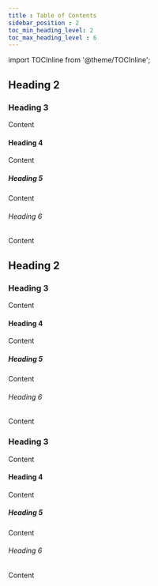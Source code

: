 ```yaml
---
title : Table of Contents
sidebar_position : 2
toc_min_heading_level: 2 
toc_max_heading_level : 6
---
```


import TOCInline from '@theme/TOCInline';

<TOCInline toc={toc} minHeadingLevel={2} maxHeadingLevel={6} />

## Heading 2

### Heading 3
Content
#### Heading 4
Content
##### Heading 5
Content
###### Heading 6
Content
## Heading 2


### Heading 3
Content
#### Heading 4
Content
##### Heading 5
Content
###### Heading 6
Content


### Heading 3
Content
#### Heading 4
Content
##### Heading 5
Content
###### Heading 6
Content